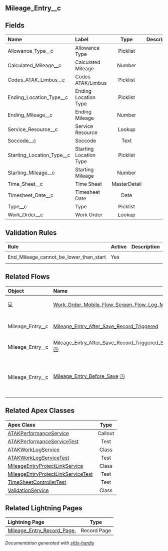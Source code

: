 ## Mileage_Entry__c

<!-- Object description -->

## Fields

| Name      | Label | Type | Description |
| :-------- | :---- | :--: | :---------- | 
| Allowance_Type__c | Allowance Type | Picklist | <!-- --> |
| Calculated_Mileage__c | Calculated Mileage | Number | <!-- --> |
| Codes_ATAK_Limbus__c | Codes ATAK/Limbus | Picklist | <!-- --> |
| Ending_Location_Type__c | Ending Location Type | Picklist | <!-- --> |
| Ending_Mileage__c | Ending Mileage | Number | <!-- --> |
| Service_Resource__c | Service Resource | Lookup | <!-- --> |
| Soccode__c | Soccode | Text | <!-- --> |
| Starting_Location_Type__c | Starting Location Type | Picklist | <!-- --> |
| Starting_Mileage__c | Starting Mileage | Number | <!-- --> |
| Time_Sheet__c | Time Sheet | MasterDetail | <!-- --> |
| Timesheet_Date__c | Timesheet Date | Date | <!-- --> |
| Type__c | Type | Picklist | <!-- --> |
| Work_Order__c | Work Order | Lookup | <!-- --> |

## Validation Rules

| Rule      | Active | Description | Formula |
| :-------- | :---- | :---------- | :------ |
| End_Mileage_cannot_be_lower_than_start | Yes |  | `Starting_Mileage__c > Ending_Mileage__c` |


## Related Flows

| Object | Name      | Type | Description |
| :----  | :-------- | :--: | :---------- | 
| 💻 | [Work_Order_Mobile_Flow_Screen_Flow_Log_Mileage](../flows/Work_Order_Mobile_Flow_Screen_Flow_Log_Mileage.md) [🕒](../flows/Work_Order_Mobile_Flow_Screen_Flow_Log_Mileage-history.md) |  Field Service Mobile | <!-- --> |
| Mileage_Entry__c | [Mileage_Entry_After_Save_Record_Triggered](../flows/Mileage_Entry_After_Save_Record_Triggered.md) |  Record Before Save | <!-- --> |
| Mileage_Entry__c | [Mileage_Entry_After_Save_Record_Triggered_Set_Work_As_Travel_Time_Work_Order](../flows/Mileage_Entry_After_Save_Record_Triggered_Set_Work_As_Travel_Time_Work_Order.md) [🕒](../flows/Mileage_Entry_After_Save_Record_Triggered_Set_Work_As_Travel_Time_Work_Order-history.md) |  Record After Save | <!-- --> |
| Mileage_Entry__c | [Mileage_Entry_Before_Save](../flows/Mileage_Entry_Before_Save.md) [🕒](../flows/Mileage_Entry_Before_Save-history.md) |  Record Before Save | This flow is to update and automatically fill in specific fields |


## Related Apex Classes

| Apex Class | Type |
| :----      | :--: | 
| [ATAKPerformanceService](../apex/ATAKPerformanceService.md) | Callout |
| [ATAKPerformanceServiceTest](../apex/ATAKPerformanceServiceTest.md) | Test |
| [ATAKWorkLogService](../apex/ATAKWorkLogService.md) | Class |
| [ATAKWorkLogServiceTest](../apex/ATAKWorkLogServiceTest.md) | Test |
| [MileageEntryProjectLinkService](../apex/MileageEntryProjectLinkService.md) | Class |
| [MileageEntryProjectLinkServiceTest](../apex/MileageEntryProjectLinkServiceTest.md) | Test |
| [TimeSheetControllerTest](../apex/TimeSheetControllerTest.md) | Test |
| [ValidationService](../apex/ValidationService.md) | Class |


## Related Lightning Pages

| Lightning Page | Type |
| :----      | :--: | 
| [Mileage_Entry_Record_Page.](../pages/Mileage_Entry_Record_Page..md) |  Record Page |


_Documentation generated with [sfdx-hardis](https://sfdx-hardis.cloudity.com)_
